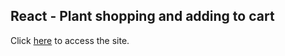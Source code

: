 ## React - Plant shopping and adding to cart

Click [here](https://senthil-lakshmikanth.github.io/React-Final-Project/) to access the site.

